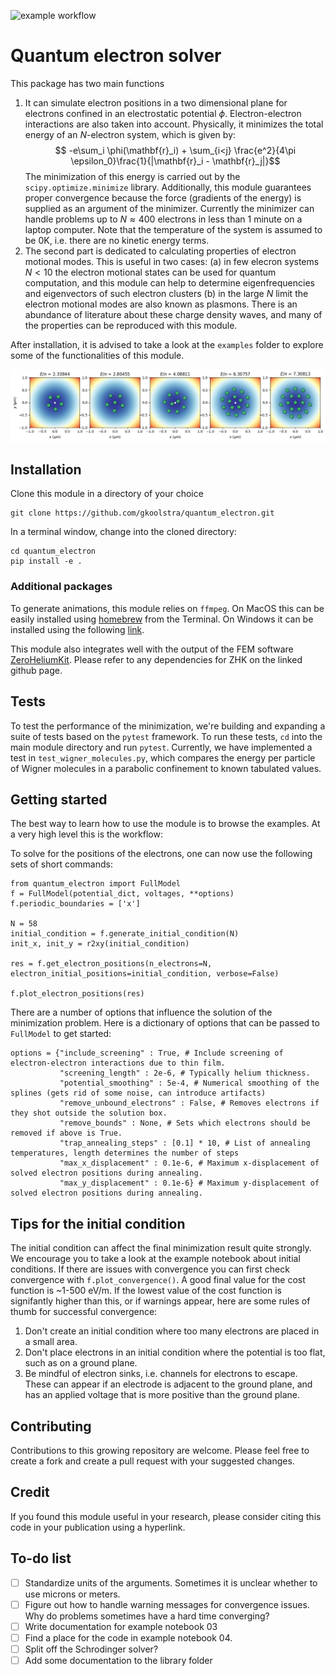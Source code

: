 ![example workflow](https://github.com/gkoolstra/quantum_electron/actions/workflows/python-app.yml/badge.svg)
# Quantum electron solver
This package has two main functions
1. It can simulate electron positions in a two dimensional plane for electrons confined in an electrostatic potential $\phi$. Electron-electron interactions are also taken into account. Physically, it minimizes the total energy of an $N$-electron system, which is given by: $$
-e\sum_i \phi(\mathbf{r}_i) + \sum_{i<j} \frac{e^2}{4\pi \epsilon_0}\frac{1}{|\mathbf{r}_i - \mathbf{r}_j|}$$ The minimization of this energy is carried out by the `scipy.optimize.minimize` library. Additionally, this module guarantees proper convergence because the force (gradients of the energy) is supplied as an argument of the minimizer. Currently the minimizer can handle problems up to $N \approx 400$ electrons in less than 1 minute on a laptop computer. Note that the temperature of the system is assumed to be 0K, i.e. there are no kinetic energy terms.
2. The second part is dedicated to calculating properties of electron motional modes. This is useful in two cases: (a) in few elecron systems $N < 10$ the electron motional states can be used for quantum computation, and this module can help to determine eigenfrequencies and eigenvectors of such electron clusters (b) in the large $N$ limit the electron motional modes are also known as plasmons. There is an abundance of literature about these charge density waves, and many of the properties can be reproduced with this module.

After installation, it is advised to take a look at the `examples` folder to explore some of the functionalities of this module. 

![image info](./images/electron_results.png)

## Installation

Clone this module in a directory of your choice

```
git clone https://github.com/gkoolstra/quantum_electron.git
```
In a terminal window, change into the cloned directory:
```
cd quantum_electron
pip install -e .
```

### Additional packages
To generate animations, this module relies on `ffmpeg`. On MacOS this can be easily installed using [homebrew](https://formulae.brew.sh/formula/ffmpeg) from the Terminal. On Windows it can be installed using the following [link](https://www.ffmpeg.org/download.html). 

This module also integrates well with the output of the FEM software [ZeroHeliumKit](https://github.com/eeroqlab/zeroheliumkit). Please refer to any dependencies for ZHK on the linked github page.

## Tests
To test the performance of the minimization, we're building and expanding a suite of tests based on the `pytest` framework. To run these tests, `cd` into the main module directory and run `pytest`. Currently, we have implemented a test in `test_wigner_molecules.py`, which compares the energy per particle of Wigner molecules in a parabolic confinement to known tabulated values.

## Getting started
The best way to learn how to use the module is to browse the examples. At a very high level this is the workflow:

To solve for the positions of the electrons, one can now use the following sets of short commands:
```
from quantum_electron import FullModel
f = FullModel(potential_dict, voltages, **options)
f.periodic_boundaries = ['x']

N = 58
initial_condition = f.generate_initial_condition(N)
init_x, init_y = r2xy(initial_condition)
    
res = f.get_electron_positions(n_electrons=N, electron_initial_positions=initial_condition, verbose=False)

f.plot_electron_positions(res)
```

There are a number of options that influence the solution of the minimization problem. Here is a dictionary of options that can be passed to `FullModel` to get started: 
```
options = {"include_screening" : True, # Include screening of electron-electron interactions due to thin film.
           "screening_length" : 2e-6, # Typically helium thickness.
           "potential_smoothing" : 5e-4, # Numerical smoothing of the splines (gets rid of some noise, can introduce artifacts)
           "remove_unbound_electrons" : False, # Removes electrons if they shot outside the solution box.
           "remove_bounds" : None, # Sets which electrons should be removed if above is True.
           "trap_annealing_steps" : [0.1] * 10, # List of annealing temperatures, length determines the number of steps
           "max_x_displacement" : 0.1e-6, # Maximum x-displacement of solved electron positions during annealing.
           "max_y_displacement" : 0.1e-6} # Maximum y-displacement of solved electron positions during annealing.
```

## Tips for the initial condition
The initial condition can affect the final minimization result quite strongly. We encourage you to take a look at the example notebook about initial conditions. If there are issues with convergence you can first check convergence with `f.plot_convergence()`. A good final value for the cost function is ~1-500 eV/m. If the lowest value of the cost function is signifantly higher than this, or if warnings appear, here are some rules of thumb for successful convergence:
1. Don't create an initial condition where too many electrons are placed in a small area.
2. Don't place electrons in an initial condition where the potential is too flat, such as on a ground plane. 
3. Be mindful of electron sinks, i.e. channels for electrons to escape. These can appear if an electrode is adjacent to the ground plane, and has an applied voltage that is more positive than the ground plane.

## Contributing
Contributions to this growing repository are welcome. Please feel free to create a fork and create a pull request with your suggested changes.

## Credit
If you found this module useful in your research, please consider citing this code in your publication using a hyperlink.

## To-do list
- [ ] Standardize units of the arguments. Sometimes it is unclear whether to use microns or meters.
- [ ] Figure out how to handle warning messages for convergence issues. Why do problems sometimes have a hard time converging?
- [ ] Write documentation for example notebook 03
- [ ] Find a place for the code in example notebook 04.
- [ ] Split off the Schrodinger solver?
- [ ] Add some documentation to the library folder